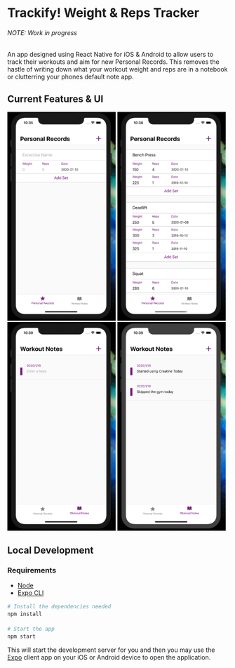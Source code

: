 # Trackify! Weight & Reps Tracker
###### NOTE: Work in progress

An app designed using React Native for iOS & Android to allow users to track their workouts and aim for new Personal Records.
This removes the hastle of writing down what your workout weight and reps are in a notebook or clutterring your phones default note app.

## Current Features & UI
<p float="center">
<img src="images/pr_1.png" width='49%'>
<img src="images/pr_2.png" width='49%'>
<img src="images/note_1.png" width='49%'>
<img src="images/note_2.png" width='49%'>
</p>

## Local Development
### Requirements
 - [Node](https://nodejs.org/en/download/current/)
 - [Expo CLI](https://docs.expo.io/versions/latest/workflow/expo-cli/)

```sh
# Install the dependencies needed
npm install

# Start the app
npm start
```
This will start the development server for you and then you may use the [Expo](https://expo.io/) client app on your iOS or Android device to open the application.
